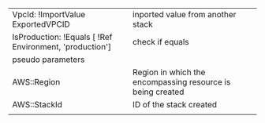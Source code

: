 
<table>
  <tr><td>VpcId: !ImportValue ExportedVPCID</td><td>inported value from another stack</td></tr>
  <tr><td> IsProduction: !Equals [ !Ref Environment, 'production'] </td><td> check if equals</td></tr>
<tr><td>pseudo parameters </td><td></td></tr>
<tr><td>AWS::Region </td><td>Region in which the encompassing resource is being created</td></tr>
<tr><td>AWS::StackId </td><td>ID of the stack created</td></tr>
<tr><td> </td><td></td></tr>
</table>
